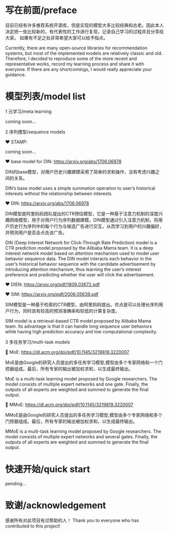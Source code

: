 写在前面/preface
========
目前已经有许多推荐系统开源库，但是实现的模型大多比较经典和古老。因此本人决定把一些比较新的，有代表性的工作进行复现，记录自己学习的过程并且分享给大家。
如果有不足之处非常希望大家可以给予指点。

Currently, there are many open-source libraries for recommendation systems, but most of the implemented models are relatively classic and old. Therefore, I decided to reproduce some of the more recent and representative works, record my learning process and share it with everyone. If there are any shortcomings, I would really appreciate your guidance.

模型列表/model list
========
1 元学习/meta learning

coming soon...

2 序列模型/sequence models

♥ STAMP: 

coming soon...

♥ base model for DIN: https://arxiv.org/abs/1706.06978

DIN的base模型，对用户历史兴趣建模采用了简单的求和操作，没有考虑兴趣之间的关系。

DIN’s base model uses a simple summation operation to user’s historical interests without the relationship between interests.

♥ DIN: https://arxiv.org/abs/1706.06978

DIN模型是阿里妈妈团队提出的CTR预估模型，它是一种基于注意力机制的深度兴趣网络模型，用于对用户行为序列数据建模。DIN模型通过引入注意力机制，将用户历史行为序列中的每个行为与候选广告进行交互，从而学习到用户的兴趣偏好，并预测用户是否会点击该广告。

DIN (Deep Interest Network for Click-Through Rate Prediction) model is a CTR prediction model proposed by the Alibaba Mama team. It is a deep interest network model based on attention mechanism used to model user behavior sequence data. The DIN model interacts each behavior in the user’s historical behavior sequence with the candidate advertisement by introducing attention mechanism, thus learning the user’s interest preference and predicting whether the user will click the advertisement.

♥ DIEN: https://arxiv.org/pdf/1809.03672.pdf

♥ SIM: https://arxiv.org/pdf/2006.05639.pdf

SIM模型是一种基于检索的CTR模型，由阿里妈妈提出。优点是可以处理长序列用户行为，同时具有较高的预测准确率和较低的计算复杂度。

SIM model is a retrieval-based CTR model proposed by Alibaba Mama team. Its advantage is that it can handle long sequence user behaviors while having high prediction accuracy and low computational complexity.

3 多任务学习/multi-task models

🤔 MoE: https://dl.acm.org/doi/pdf/10.1145/3219819.3220007

MoE是由Google的研究人员提出的多任务学习模型,模型由多个专家网络和一个门控器组成。最后，所有专家的输出被加权求和，以生成最终输出。

MoE is a multi-task learning model proposed by Google researchers. The model consists of multiple expert networks and one gate. Finally, the outputs of all experts are weighted and summed to generate the final output.

🤔 MMoE: https://dl.acm.org/doi/pdf/10.1145/3219819.3220007

MMoE是由Google的研究人员提出的多任务学习模型,模型由多个专家网络和多个门控器组成。最后，所有专家的输出被加权求和，以生成最终输出。

MMoE is a multi-task learning model proposed by Google researchers. The model consists of multiple expert networks and several gates. Finally, the outputs of all experts are weighted and summed to generate the final output.

快速开始/quick start
========
pending...

致谢/acknowledgement
========
感谢所有对此项目有过帮助的人！ Thank you to everyone who has contributed to this project!


